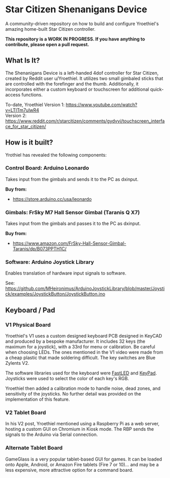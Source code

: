 # Star Citizen Shenanigans Device
A community-driven repository on how to build and configure Yroethiel's amazing home-built Star Citizen controller.

**This repository is a WORK IN PROGRESS. If you have anything to contribute, please open a pull request.**

## What Is It?
The Shenanigans Device is a left-handed 4dof controller for Star Citizen, created by Reddit user u/Yroethiel. It utilizes two small gimbaled sticks that are controlled with the forefinger and the thumb. Additionally, it incorporates either a custom keyboard or touchscreen for additional quick-access functions.

To-date, Yroethiel 
Version 1: https://www.youtube.com/watch?v=LTITm7ulwR4  
Version 2: https://www.reddit.com/r/starcitizen/comments/gydvvi/touchscreen_interface_for_star_citizen/  

## How is it built?
Yrothiel has revealed the following components:

### Control Board: Arduino Leonardo
Takes input from the gimbals and sends it to the PC as dxinput.

**Buy from:**  
* https://store.arduino.cc/usa/leonardo

### Gimbals: FrSky M7 Hall Sensor Gimbal (Taranis Q X7)
Takes input from the gimbals and passes it to the PC as dxinput.

**Buy from:**  
* https://www.amazon.com/FrSky-Hall-Sensor-Gimbal-Taranis/dp/B073PPTH1C/

### Software: Arduino Joystick Library
Enables translation of hardware input signals to software.

See: https://github.com/MHeironimus/ArduinoJoystickLibrary/blob/master/Joystick/examples/JoystickButton/JoystickButton.ino

## Keyboard / Pad

### V1 Physical Board
Yroethiel's V1 uses a custom designed keyboard PCB designed in KeyCAD and produced by a bespoke manufacturer. It includes 32 keys (the maximum for a joystick), with a 33rd for menu or calibration. Be careful when choosing LEDs. The ones mentioned in the V1 video were made from a cheap plastic that made soldering difficult. The key switches are Blue Zylents V2.

The software libraries used for the keyboard were [FastLED](http://fastled.io/) and [KeyPad](https://www.arduinolibraries.info/libraries/keypad). Joysticks were used to select the color of each key's RGB.

Yroethiel then added a calibration mode to handle noise, dead zones, and sensitivity of the joysticks. No further detail was provided on the implementation of this feature.


### V2 Tablet Board
In his V2 post, Yroethiel mentioned using a Raspberry Pi as a web server, hosting a custom GUI on Chromium in Kiosk mode. The RBP sends the signals to the Arduino via Serial connection.

### Alternate Tablet Board
GameGlass is a very popular tablet-based GUI for games. It can be loaded onto Apple, Android, or Amazon Fire tablets (Fire 7 or 10)... and may be a less expensive, more attractive option for a command board.
